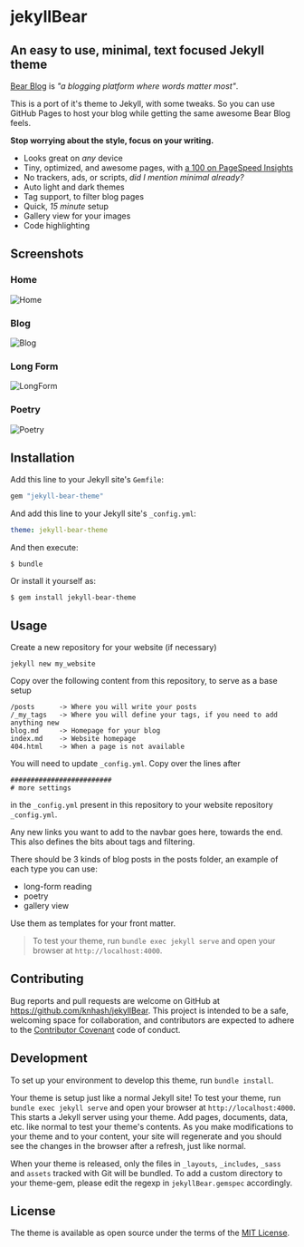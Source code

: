 # jekyllBear

## An easy to use, minimal, text focused Jekyll theme

[Bear Blog](https://bearblog.dev/) is *"a blogging platform where words matter most"*. 

This is a port of it's theme to Jekyll, with some tweaks. So you can use GitHub Pages to host your blog while getting the same awesome Bear Blog feels.

**Stop worrying about the style, focus on your writing.**

- Looks great on *any* device
- Tiny, optimized, and awesome pages, with [a 100 on PageSpeed Insights](https://pagespeed.web.dev/report?url=https%3A%2F%2Fknhash.in%2FjekyllBear%2F)
- No trackers, ads, or scripts, *did I mention minimal already?*
- Auto light and dark themes
- Tag support, to filter blog pages
- Quick, *15 minute* setup
- Gallery view for your images
- Code highlighting

## Screenshots

### Home
![Home](https://raw.githubusercontent.com/Knhash/jekyllBear/master/assets/images/JBHome.png?raw=true "Home") 

### Blog
![Blog](https://raw.githubusercontent.com/Knhash/jekyllBear/master/assets/images/JBBlog.png?raw=true "Blog") 

### Long Form
![LongForm](https://raw.githubusercontent.com/Knhash/jekyllBear/master/assets/images/JBLongForm.png?raw=true "LongForm") 

### Poetry
![Poetry](https://raw.githubusercontent.com/Knhash/jekyllBear/master/assets/images/JBPoetry.png?raw=true "Poetry") 


## Installation

Add this line to your Jekyll site's `Gemfile`:

```ruby
gem "jekyll-bear-theme"
```

And add this line to your Jekyll site's `_config.yml`:

```yaml
theme: jekyll-bear-theme
```

And then execute:

    $ bundle

Or install it yourself as:

    $ gem install jekyll-bear-theme

## Usage

Create a new repository for your website (if necessary)
```jekyll
jekyll new my_website
```

Copy over the following content from this repository, to serve as a base setup

```
/posts      -> Where you will write your posts
/_my_tags   -> Where you will define your tags, if you need to add anything new
blog.md     -> Homepage for your blog
index.md    -> Website homepage
404.html    -> When a page is not available
```

You will need to update `_config.yml`. Copy over the lines after

```
#########################
# more settings
```
in the `_config.yml` present in this repository to your website repository `_config.yml`.

Any new links you want to add to the navbar goes here, towards the end.
This also defines the bits about tags and filtering.

There should be 3 kinds of blog posts in the posts folder, an example of each type you can use:

- long-form reading
- poetry
- gallery view

Use them as templates for your front matter.

>To test your theme, run `bundle exec jekyll serve` and open your browser at `http://localhost:4000`.


## Contributing

Bug reports and pull requests are welcome on GitHub at https://github.com/knhash/jekyllBear. This project is intended to be a safe, welcoming space for collaboration, and contributors are expected to adhere to the [Contributor Covenant](http://contributor-covenant.org) code of conduct.

## Development

To set up your environment to develop this theme, run `bundle install`.

Your theme is setup just like a normal Jekyll site! To test your theme, run `bundle exec jekyll serve` and open your browser at `http://localhost:4000`. This starts a Jekyll server using your theme. Add pages, documents, data, etc. like normal to test your theme's contents. As you make modifications to your theme and to your content, your site will regenerate and you should see the changes in the browser after a refresh, just like normal.

When your theme is released, only the files in `_layouts`, `_includes`, `_sass` and `assets` tracked with Git will be bundled.
To add a custom directory to your theme-gem, please edit the regexp in `jekyllBear.gemspec` accordingly.

## License

The theme is available as open source under the terms of the [MIT License](https://opensource.org/licenses/MIT).

